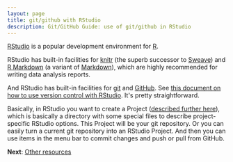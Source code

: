 ```yaml
---
layout: page
title: git/github with RStudio
description: Git/GitHub Guide: use of git/github in RStudio
---
```


[RStudio](http://www.rstudio.com/ide) is a popular development
environment for [R](http://www.r-project.org). 

RStudio has built-in facilities for [knitr](http://yihui.name/knitr/)
(the superb successor to [Sweave](http://www.stat.uni-muenchen.de/~leisch/Sweave/)) and [R Markdown](http://www.rstudio.com/ide/docs/r_markdown) (a
variant of
[Markdown](http://daringfireball.net/projects/markdown/syntax)), which
are highly recommended for writing data analysis reports.

And RStudio has built-in facilities for [git](http://git-scm.com/) and
[GitHub](http://www.github.com).  See
[this document on how to use version control with RStudio](http://www.rstudio.com/ide/docs/version_control/overview). It's
pretty straightforward.

Basically, in RStudio you want to create a Project
([described further here](http://www.rstudio.com/ide/docs/using/projects)),
which is basically a directory with some special files to describe
project-specific RStudio options. This Project will be your git
repository. Or you can easily turn a current git repository into an
RStudio Project. And then you can use items in the menu bar to commit
changes and push or pull from GitHub.

**Next**: [Other resources](resources.html)
